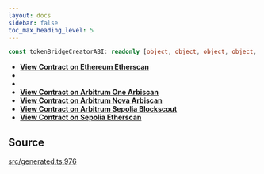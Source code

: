 ```yaml
---
layout: docs
sidebar: false
toc_max_heading_level: 5
---
```


```ts
const tokenBridgeCreatorABI: readonly [object, object, object, object, object, object];
```

- [__View Contract on Ethereum Etherscan__](https://etherscan.io/address/0x60D9A46F24D5a35b95A78Dd3E793e55D94EE0660)
-
-
- [__View Contract on Arbitrum One Arbiscan__](https://arbiscan.io/address/0x2f5624dc8800dfA0A82AC03509Ef8bb8E7Ac000e)
- [__View Contract on Arbitrum Nova Arbiscan__](https://nova.arbiscan.io/address/0x8B9D9490a68B1F16ac8A21DdAE5Fd7aB9d708c14)
- [__View Contract on Arbitrum Sepolia Blockscout__](https://sepolia-explorer.arbitrum.io/address/0x56C486D3786fA26cc61473C499A36Eb9CC1FbD8E)
- [__View Contract on Sepolia Etherscan__](https://sepolia.etherscan.io/address/0x7edb2dfBeEf9417e0454A80c51EE0C034e45a570)

## Source

[src/generated.ts:976](https://github.com/OffchainLabs/arbitrum-orbit-sdk/blob/cfcbd32d6879cf7817a33b24f062a0fd879ea257/src/generated.ts#L976)

